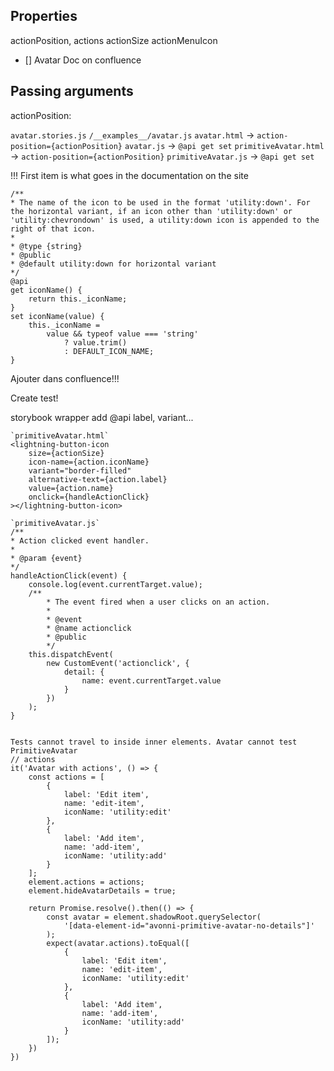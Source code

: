 ## Properties
actionPosition,
actions
actionSize
actionMenuIcon

- [] Avatar Doc on confluence

## Passing arguments
actionPosition:

`avatar.stories.js`
`/__examples__/avatar.js`
`avatar.html` -> `action-position={actionPosition}`
`avatar.js` -> `@api get set`
`primitiveAvatar.html` -> `action-position={actionPosition}`
`primitiveAvatar.js` -> `@api get set`


!!! First item is what goes in the documentation on the site

    /**
    * The name of the icon to be used in the format 'utility:down'. For the horizontal variant, if an icon other than 'utility:down' or 'utility:chevrondown' is used, a utility:down icon is appended to the right of that icon.
    *
    * @type {string}
    * @public
    * @default utility:down for horizontal variant
    */
    @api
    get iconName() {
        return this._iconName;
    }
    set iconName(value) {
        this._iconName =
            value && typeof value === 'string'
                ? value.trim()
                : DEFAULT_ICON_NAME;
    }

Ajouter dans confluence!!!

Create test!

storybook wrapper add @api label, variant...

    `primitiveAvatar.html`
    <lightning-button-icon
        size={actionSize}
        icon-name={action.iconName}
        variant="border-filled"
        alternative-text={action.label}
        value={action.name}
        onclick={handleActionClick}
    ></lightning-button-icon>

    `primitiveAvatar.js`
    /**
    * Action clicked event handler.
    *
    * @param {event}
    */
    handleActionClick(event) {
        console.log(event.currentTarget.value);
        /**
            * The event fired when a user clicks on an action.
            *
            * @event
            * @name actionclick
            * @public
            */
        this.dispatchEvent(
            new CustomEvent('actionclick', {
                detail: {
                    name: event.currentTarget.value
                }
            })
        );
    }


    Tests cannot travel to inside inner elements. Avatar cannot test PrimitiveAvatar
    // actions
    it('Avatar with actions', () => {
        const actions = [
            {
                label: 'Edit item',
                name: 'edit-item',
                iconName: 'utility:edit'
            },
            {
                label: 'Add item',
                name: 'add-item',
                iconName: 'utility:add'
            }
        ];
        element.actions = actions;
        element.hideAvatarDetails = true;

        return Promise.resolve().then(() => {
            const avatar = element.shadowRoot.querySelector(
                '[data-element-id="avonni-primitive-avatar-no-details"]'
            );
            expect(avatar.actions).toEqual([
                {
                    label: 'Edit item',
                    name: 'edit-item',
                    iconName: 'utility:edit'
                },
                {
                    label: 'Add item',
                    name: 'add-item',
                    iconName: 'utility:add'
                }
            ]);
        })
    })
